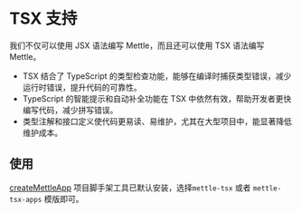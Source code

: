 # TSX 支持

我们不仅可以使用 JSX 语法编写 Mettle，而且还可以使用 TSX 语法编写 Mettle。

- TSX 结合了 TypeScript 的类型检查功能，能够在编译时捕获类型错误，减少运行时错误，提升代码的可靠性。
- TypeScript 的智能提示和自动补全功能在 TSX 中依然有效，帮助开发者更快编写代码，减少拼写错误。
- 类型注解和接口定义使代码更易读、易维护，尤其在大型项目中，能显著降低维护成本。

## 使用

[createMettleApp](/zh/tool/createMettleApp/) 项目脚手架工具已默认安装，选择`mettle-tsx` 或者 `mettle-tsx-apps` 模版即可。
